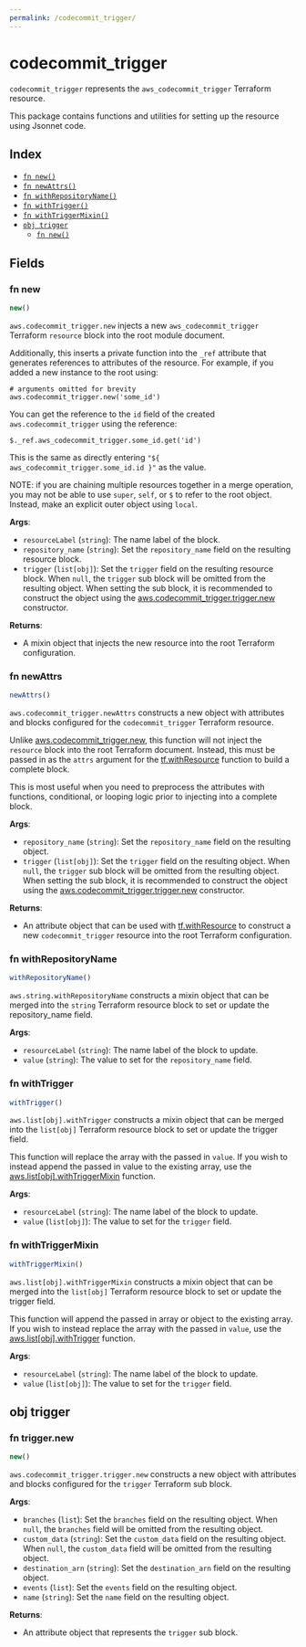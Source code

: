 ```yaml
---
permalink: /codecommit_trigger/
---
```


# codecommit_trigger

`codecommit_trigger` represents the `aws_codecommit_trigger` Terraform resource.



This package contains functions and utilities for setting up the resource using Jsonnet code.


## Index

* [`fn new()`](#fn-new)
* [`fn newAttrs()`](#fn-newattrs)
* [`fn withRepositoryName()`](#fn-withrepositoryname)
* [`fn withTrigger()`](#fn-withtrigger)
* [`fn withTriggerMixin()`](#fn-withtriggermixin)
* [`obj trigger`](#obj-trigger)
  * [`fn new()`](#fn-triggernew)

## Fields

### fn new

```ts
new()
```


`aws.codecommit_trigger.new` injects a new `aws_codecommit_trigger` Terraform `resource`
block into the root module document.

Additionally, this inserts a private function into the `_ref` attribute that generates references to attributes of the
resource. For example, if you added a new instance to the root using:

    # arguments omitted for brevity
    aws.codecommit_trigger.new('some_id')

You can get the reference to the `id` field of the created `aws.codecommit_trigger` using the reference:

    $._ref.aws_codecommit_trigger.some_id.get('id')

This is the same as directly entering `"${ aws_codecommit_trigger.some_id.id }"` as the value.

NOTE: if you are chaining multiple resources together in a merge operation, you may not be able to use `super`, `self`,
or `$` to refer to the root object. Instead, make an explicit outer object using `local`.

**Args**:
  - `resourceLabel` (`string`): The name label of the block.
  - `repository_name` (`string`): Set the `repository_name` field on the resulting resource block.
  - `trigger` (`list[obj]`): Set the `trigger` field on the resulting resource block. When `null`, the `trigger` sub block will be omitted from the resulting object. When setting the sub block, it is recommended to construct the object using the [aws.codecommit_trigger.trigger.new](#fn-triggernew) constructor.

**Returns**:
- A mixin object that injects the new resource into the root Terraform configuration.


### fn newAttrs

```ts
newAttrs()
```


`aws.codecommit_trigger.newAttrs` constructs a new object with attributes and blocks configured for the `codecommit_trigger`
Terraform resource.

Unlike [aws.codecommit_trigger.new](#fn-new), this function will not inject the `resource`
block into the root Terraform document. Instead, this must be passed in as the `attrs` argument for the
[tf.withResource](https://github.com/tf-libsonnet/core/tree/main/docs#fn-withresource) function to build a complete block.

This is most useful when you need to preprocess the attributes with functions, conditional, or looping logic prior to
injecting into a complete block.

**Args**:
  - `repository_name` (`string`): Set the `repository_name` field on the resulting object.
  - `trigger` (`list[obj]`): Set the `trigger` field on the resulting object. When `null`, the `trigger` sub block will be omitted from the resulting object. When setting the sub block, it is recommended to construct the object using the [aws.codecommit_trigger.trigger.new](#fn-triggernew) constructor.

**Returns**:
  - An attribute object that can be used with [tf.withResource](https://github.com/tf-libsonnet/core/tree/main/docs#fn-withresource) to construct a new `codecommit_trigger` resource into the root Terraform configuration.


### fn withRepositoryName

```ts
withRepositoryName()
```

`aws.string.withRepositoryName` constructs a mixin object that can be merged into the `string`
Terraform resource block to set or update the repository_name field.



**Args**:
  - `resourceLabel` (`string`): The name label of the block to update.
  - `value` (`string`): The value to set for the `repository_name` field.


### fn withTrigger

```ts
withTrigger()
```

`aws.list[obj].withTrigger` constructs a mixin object that can be merged into the `list[obj]`
Terraform resource block to set or update the trigger field.

This function will replace the array with the passed in `value`. If you wish to instead append the
passed in value to the existing array, use the [aws.list[obj].withTriggerMixin](TODO) function.


**Args**:
  - `resourceLabel` (`string`): The name label of the block to update.
  - `value` (`list[obj]`): The value to set for the `trigger` field.


### fn withTriggerMixin

```ts
withTriggerMixin()
```

`aws.list[obj].withTriggerMixin` constructs a mixin object that can be merged into the `list[obj]`
Terraform resource block to set or update the trigger field.

This function will append the passed in array or object to the existing array. If you wish
to instead replace the array with the passed in `value`, use the [aws.list[obj].withTrigger](TODO)
function.


**Args**:
  - `resourceLabel` (`string`): The name label of the block to update.
  - `value` (`list[obj]`): The value to set for the `trigger` field.


## obj trigger



### fn trigger.new

```ts
new()
```


`aws.codecommit_trigger.trigger.new` constructs a new object with attributes and blocks configured for the `trigger`
Terraform sub block.



**Args**:
  - `branches` (`list`): Set the `branches` field on the resulting object. When `null`, the `branches` field will be omitted from the resulting object.
  - `custom_data` (`string`): Set the `custom_data` field on the resulting object. When `null`, the `custom_data` field will be omitted from the resulting object.
  - `destination_arn` (`string`): Set the `destination_arn` field on the resulting object.
  - `events` (`list`): Set the `events` field on the resulting object.
  - `name` (`string`): Set the `name` field on the resulting object.

**Returns**:
  - An attribute object that represents the `trigger` sub block.
